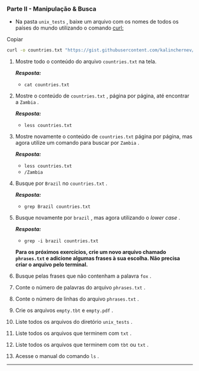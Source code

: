 ### Parte II - Manipulação & Busca

- Na pasta `unix_tests` , baixe um arquivo com os nomes de todos os países do mundo utilizando o comando [curl:](https://linux.die.net/man/1/curl)

Copiar

```sh
curl -o countries.txt "https://gist.githubusercontent.com/kalinchernev/486393efcca01623b18d/raw/daa24c9fea66afb7d68f8d69f0c4b8eeb9406e83/countries"
```

1. Mostre todo o conteúdo do arquivo `countries.txt` na tela.

   _**Resposta:**_ 

   - `cat countries.txt` 

2. Mostre o conteúdo de `countries.txt` , página por página, até encontrar a `Zambia` .

   _**Resposta:**_ 

   - `less countries.txt` 

3. Mostre novamente o conteúdo de `countries.txt` página por página, mas agora utilize um comando para buscar por `Zambia` .

   _**Resposta:**_ 

   - `less countries.txt`
   - `/Zambia` 

4. Busque por `Brazil` no `countries.txt` .

   _**Resposta:**_ 

   - `grep Brazil countries.txt`

5. Busque novamente por `brazil` , mas agora utilizando o *lower case* .

   _**Resposta:**_ 

   - ``grep -i brazil countries.txt``

   **Para os próximos exercícios, crie um novo arquivo chamado `phrases.txt` e adicione algumas frases à sua escolha. Não precisa criar o arquivo pelo terminal.**

6. Busque pelas frases que não contenham a palavra `fox` .

7. Conte o número de palavras do arquivo `phrases.txt` .

8. Conte o número de linhas do arquivo `phrases.txt` .

9. Crie os arquivos `empty.tbt` e `empty.pdf` .

10. Liste todos os arquivos do diretório `unix_tests` .

11. Liste todos os arquivos que terminem com `txt` .

12. Liste todos os arquivos que terminem com `tbt` ou `txt` .

13. Acesse o manual do comando `ls` .

------